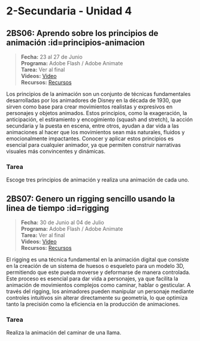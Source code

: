 # 2-Secundaria - Unidad 4

## 2BS06: Aprendo sobre los principios de animación :id=principios-animacion

> <i class="bi bi-calendar"></i> **Fecha:** 23 al 27 de Junio<br><i class="bi bi-window-desktop"></i> **Programa:** Adobe Flash / Adobe Animate <br><i class="bi bi-calendar-check"></i> **Tarea:** Ver al final<br><i class="bi bi-play-btn"></i> **Videos:** [Video](https://www.youtube.com/watch?v=aMZIkbc5phs)<br><i class="bi bi-briefcase"></i> **Recursos:** [Recursos](https://drive.google.com/drive/folders/1JwTqjosoVEP21Pe63xg7g-G1pPczXET8?usp=sharing)

Los principios de la animación son un conjunto de técnicas fundamentales desarrolladas por los animadores de Disney en la década de 1930, que sirven como base para crear movimientos realistas y expresivos en personajes y objetos animados. Estos principios, como la exageración, la anticipación, el estiramiento y encogimiento (squash and stretch), la acción secundaria y la puesta en escena, entre otros, ayudan a dar vida a las animaciones al hacer que los movimientos sean más naturales, fluidos y emocionalmente impactantes. Conocer y aplicar estos principios es esencial para cualquier animador, ya que permiten construir narrativas visuales más convincentes y dinámicas.

### Tarea

Escoge tres principios de animación y realiza una animación de cada uno.

<div class="currentTheme">

## 2BS07: Genero un rigging sencillo usando la linea de tiempo :id=rigging

> <i class="bi bi-calendar"></i> **Fecha:** 30 de Junio al 04 de Julio<br><i class="bi bi-window-desktop"></i> **Programa:** Adobe Flash / Adobe Animate <br><i class="bi bi-calendar-check"></i> **Tarea:** Ver al final<br><i class="bi bi-play-btn"></i> **Videos:** [Video](https://www.youtube.com/watch?v=oVQ6k7iTDPk)<br><i class="bi bi-briefcase"></i> **Recursos:** [Recursos](https://drive.google.com/drive/folders/1JwTqjosoVEP21Pe63xg7g-G1pPczXET8?usp=sharing)

El rigging es una técnica fundamental en la animación digital que consiste en la creación de un sistema de huesos o esqueleto para un modelo 3D, permitiendo que este pueda moverse y deformarse de manera controlada. Este proceso es esencial para dar vida a personajes, ya que facilita la animación de movimientos complejos como caminar, hablar o gesticular. A través del rigging, los animadores pueden manipular un personaje mediante controles intuitivos sin alterar directamente su geometría, lo que optimiza tanto la precisión como la eficiencia en la producción de animaciones.

### Tarea

Realiza la animación del caminar de una llama. 

</div>